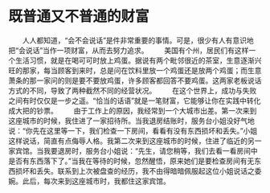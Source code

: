 # 既普通又不普通的财富
　　人人都知道，“会不会说话”是件非常重要的事情。可是，很少有人有意识地把“会说话”当作一项财富，从而去努力追求。 
　　美国有个州，居民们有这样一个生活习惯，就是在喝可可时放上鸡蛋。据说有两个毗邻很近的茶室，生意逐渐兴旺的那家，每当顾客到来时，总是问在饮料里放一个鸡蛋还是放两个鸡蛋；而生意萧条的那一家问的则是要不要放鸡蛋，许多顾客都回答不要鸡蛋。这两家老板说话方式的不同，导致了两种截然不同的经营状况。 
　　在这个世界上，成功与失败之间有时仅仅是一步之遥。“恰当的话语”就是一笔财富，它能够让你在实践中转化成大把的钞票。 
　　由于工作上的原因，我经常到一个大城市出差。第一次来到这座城市的时候，我住进了一家招待所。当我退房结账时，服务台小姐没好气地说：“你先在这里等一下，我们检查一下房间，看看有没有东西损坏和丢失。”小姐这样说话，简直有点侮辱人格。我第二次来到这座城市的时候，住进了临近的另一家宾馆。当我要退房时，服务台小姐说：“先生，请您稍等，我们去看一看房间中是否有东西落下了。”当我在等待的时候，忽然醒悟，原来她们是要检查房间有无东西损坏和丢失。联系到上次被盘查的经历，我不由得暗暗佩服起这位小姐说话之委婉。此后，每次来到这座城市时，我都住这家宾馆。
 